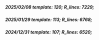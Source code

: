 ##### 2025/02/08   template: 120;   R_lines: 7229;
##### 2025/01/29   template: 113;   R_lines: 6768;
##### 2024/12/31   template: 107;   R_lines: 6520;

